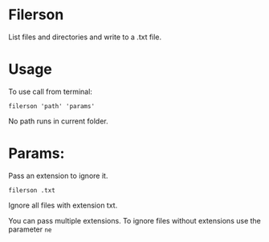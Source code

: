 # Filerson

List files and directories and write to a .txt file.

# Usage
To use call from terminal:
```
filerson 'path' 'params'
```
No path runs in current folder.

# Params:
Pass an extension to ignore it.
```
filerson .txt
```
Ignore all files with extension txt.

You can pass multiple extensions. To ignore files without extensions use the parameter ```ne```


